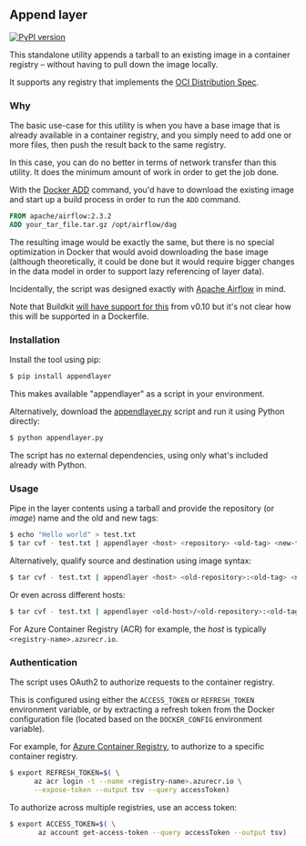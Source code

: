Append layer
------------

[![PyPI version](https://badge.fury.io/py/appendlayer.svg)](https://badge.fury.io/py/appendlayer)

This standalone utility appends a tarball to an existing image in a
container registry – without having to pull down the image locally.

It supports any registry that implements the [OCI Distribution
Spec](https://github.com/opencontainers/distribution-spec).


### Why

The basic use-case for this utility is when you have a base image that
is already available in a container registry, and you simply need to
add one or more files, then push the result back to the same registry.

In this case, you can do no better in terms of network transfer than
this utility. It does the minimum amount of work in order to get the
job done.

With the [Docker
ADD](https://docs.docker.com/engine/reference/builder/#add) command,
you'd have to download the existing image and start up a build process
in order to run the `ADD` command.

```dockerfile
FROM apache/airflow:2.3.2
ADD your_tar_file.tar.gz /opt/airflow/dag
```

The resulting image would be exactly the same, but there is no special
optimization in Docker that would avoid downloading the base image
(although theoretically, it could be done but it would require bigger
changes in the data model in order to support lazy referencing of
layer data).

Incidentally, the script was designed exactly with [Apache
Airflow](https://airflow.apache.org/) in mind.


Note that Buildkit [will have support for
this](https://github.com/moby/buildkit/issues/2414) from v0.10 but
it's not clear how this will be supported in a Dockerfile.

### Installation

Install the tool using pip:

```bash
$ pip install appendlayer
```

This makes available "appendlayer" as a script in your environment.

Alternatively, download the [appendlayer.py](./appendlayer.py) script
and run it using Python directly:

```bash
$ python appendlayer.py
```

The script has no external dependencies, using only what's included already with Python.


### Usage

Pipe in the layer contents using a tarball and provide the repository (or _image_) name and the old and new tags:

```bash
$ echo "Hello world" > test.txt
$ tar cvf - test.txt | appendlayer <host> <repository> <old-tag> <new-tag>
```

Alternatively, qualify source and destination using image syntax:
```bash
$ tar cvf - test.txt | appendlayer <host> <old-repository>:<old-tag> <new-repository>:<new-tag>
```

Or even across different hosts:
```bash
$ tar cvf - test.txt | appendlayer <old-host>/<old-repository>:<old-tag> <new-host>/<new-repository>:<new-tag>
```

For Azure Container Registry (ACR) for example, the _host_ is
typically `<registry-name>.azurecr.io`.


### Authentication

The script uses OAuth2 to authorize requests to the container
registry.

This is configured using either the `ACCESS_TOKEN` or `REFRESH_TOKEN`
environment variable, or by extracting a refresh token from the Docker
configuration file (located based on the `DOCKER_CONFIG` environment
variable).

For example, for [Azure Container
Registry](https://azure.microsoft.com/en-us/services/container-registry/),
to authorize to a specific container registry.

```bash
$ export REFRESH_TOKEN=$( \
      az acr login -t --name <registry-name>.azurecr.io \
      --expose-token --output tsv --query accessToken)
```

To authorize across multiple registries, use an access token:

```bash
$ export ACCESS_TOKEN=$( \
       az account get-access-token --query accessToken --output tsv)
```
